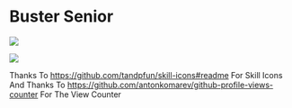 # Buster Senior

![](https://komarev.com/ghpvc/?username=BusterSR&style=for-the-badge&color=brightgreen)

<img src="https://skillicons.dev/icons?i=github,css,html,js,md,netlify,py,vim,vscode," />

Thanks To https://github.com/tandpfun/skill-icons#readme For Skill Icons
And Thanks To https://github.com/antonkomarev/github-profile-views-counter For The View Counter
